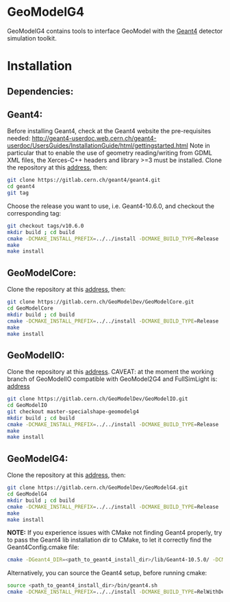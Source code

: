 # GeoModelG4

GeoModelG4 contains tools to interface GeoModel with the [Geant4](https://geant4.web.cern.ch) detector simulation toolkit.

# Installation

## Dependencies:

## Geant4:

Before installing Geant4, check at the Geant4 website the pre-requisites needed:
http://geant4-userdoc.web.cern.ch/geant4-userdoc/UsersGuides/InstallationGuide/html/gettingstarted.html
Note in particular that to enable the use of geometry reading/writing from GDML XML files, the Xerces-C++ headers and library >=3 must be installed.
Clone the repository at this [address](https://gitlab.cern.ch/geant4/geant4.git), then:

```bash
git clone https://gitlab.cern.ch/geant4/geant4.git
cd geant4
git tag
```
Choose the release you want to use, i.e. Geant4-10.6.0, and checkout the corresponding tag:

```bash
git checkout tags/v10.6.0
mkdir build ; cd build
cmake -DCMAKE_INSTALL_PREFIX=../../install -DCMAKE_BUILD_TYPE=Release ../  -DGEANT4_INSTALL_DATA=ON -DGEANT4_USE_GDML=ON -GEANT4_BUILD_MULTITHREADED=ON
make
make install
```

## GeoModelCore:

Clone the repository at this [address](https://gitlab.cern.ch/GeoModelDev/GeoModelCore), then:

```bash
git clone https://gitlab.cern.ch/GeoModelDev/GeoModelCore.git
cd GeoModelCore
mkdir build ; cd build
cmake -DCMAKE_INSTALL_PREFIX=../../install -DCMAKE_BUILD_TYPE=Release ../
make
make install
```
## GeoModelIO:

Clone the repository at this [address](https://gitlab.cern.ch/GeoModelDev/GeoModelIO).
CAVEAT: at the moment the working branch of GeoModelIO compatible with GeoModel2G4 and FullSimLight is: [address](https://gitlab.cern.ch/GeoModelDev/GeoModelIO/tree/master-specialshape-geomodelg4)

```bash
git clone https://gitlab.cern.ch/GeoModelDev/GeoModelIO.git
cd GeoModelIO
git checkout master-specialshape-geomodelg4
mkdir build ; cd build
cmake -DCMAKE_INSTALL_PREFIX=../../install -DCMAKE_BUILD_TYPE=Release ../
make
make install
```

## GeoModelG4:

Clone the repository at this [address](https://gitlab.cern.ch/GeoModelDev/GeoModelG4), then:

```bash
git clone https://gitlab.cern.ch/GeoModelDev/GeoModelG4.git
cd GeoModelG4
mkdir build ; cd build
cmake -DCMAKE_INSTALL_PREFIX=../../install -DCMAKE_BUILD_TYPE=Release ../
make
make install
```

**NOTE:** If you experience issues with CMake not finding Geant4 properly, try to pass the Geant4 lib installation dir to CMake, to let it correctly find the Geant4Config.cmake file:

```bash
cmake -DGeant4_DIR=<path_to_geant4_install_dir>/lib/Geant4-10.5.0/ -DCMAKE_INSTALL_PREFIX=../../install -DCMAKE_BUILD_TYPE=RelWithDebInfo ../
```

Alternatively, you can source the Geant4 setup, before running cmake:

```bash
source <path_to_geant4_install_dir>/bin/geant4.sh
cmake -DCMAKE_INSTALL_PREFIX=../../install -DCMAKE_BUILD_TYPE=RelWithDebInfo ../
```
